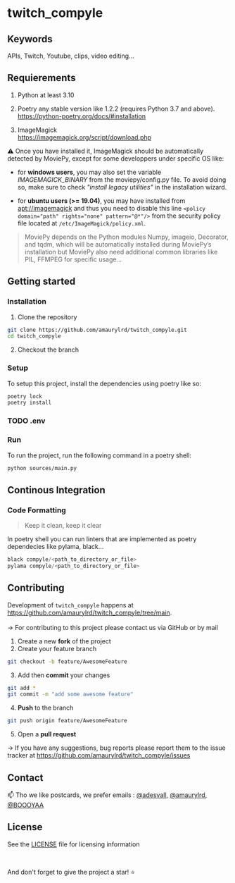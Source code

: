 # twitch_compyle 


## Keywords 

APIs, Twitch, Youtube, clips, video editing...

## Requierements

1. Python at least 3.10
   
2. Poetry any stable version like 1.2.2 (requires Python 3.7 and above). <br>
https://python-poetry.org/docs/#installation

3. ImageMagick <br>
https://imagemagick.org/script/download.php 

:warning: Once you have installed it, ImageMagick should be automatically detected by MoviePy, except for some developpers under specific OS like:
- for **windows users**, you may also set the variable _IMAGEMAGICK_BINARY_ from the moviepy/config.py file. To avoid doing so, make sure to check _"install legacy utilities"_ in the installation wizard.
  
- for **ubuntu users (>= 19.04)**, you may have installed from [apt://imagemagick]() and thus you need to disable this line ``<policy domain="path" rights="none" pattern="@*"/>`` from the security policy file located at ``/etc/ImageMagick/policy.xml``.

> MoviePy depends on the Python modules Numpy, imageio, Decorator, and tqdm, which will be automatically installed during MoviePy’s installation but MoviePy also need additional common libraries like PIL, FFMPEG for specific usage...

## Getting started

### Installation

1. Clone the repository

```sh 
git clone https://github.com/amaurylrd/twitch_compyle.git
cd twitch_compyle
```

2. Checkout the branch

### Setup

To setup this project, install the dependencies using poetry like so:

```sh 
poetry lock
poetry install
```

### TODO .env

### Run

To run the project, run the following command in a poetry shell:

```sh 
python sources/main.py
```

## Continous Integration

### Code Formatting

> Keep it clean, keep it clear

In poetry shell you can run linters that are implemented as poetry dependecies like pylama, black...

```py
black compyle/<path_to_directory_or_file>
pylama compyle/<path_to_directory_or_file>
```

## Contributing

Development of `twitch_compyle` happens at https://github.com/amaurylrd/twitch_compyle/tree/main.
<br><br>
&rarr; For contributing to this project please contact us via GitHub or by mail <br>

1. Create a new **fork** of the project
2. Create your feature branch
```sh
git checkout -b feature/AwesomeFeature
```
3. Add then **commit** your changes
```sh
git add *
git commit -m "add some awesome feature"
```
4. **Push** to the branch
```sh
git push origin feature/AwesomeFeature
```
5. Open a **pull request**

&rarr; If you have any suggestions, bug reports please report them to the issue tracker at https://github.com/amaurylrd/twitch_compyle/issues

## Contact
  
📫 Tho we like postcards, we prefer emails : [@adesvall](https://github.com/adesvall), [@amaurylrd](https://github.com/amaurylrd), [@BOOOYAA](https://github.com/BOOOYAA)

## License

See the [LICENSE](/LICENSE) file for licensing information

<br>

And don't forget to give the project a star! :star:
